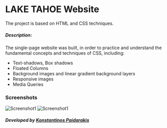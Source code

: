 # LAKE TAHOE Website
The project is based on HTML and CSS techniques.

##### Description:
The single-page website was built, in order to practice and understand the fundamental concepts and techniques of CSS, including:
* Text-shadows, Box shadows
* Floated Columns
* Background images and linear gradient background layers
* Responsive images
* Media Queries

### Screenshots
![Screenshot1](https://github.com/KonPed/Project1/blob/master/screenshots/1.png?raw=true "Home Page")
![Screenshot1](https://github.com/KonPed/Project1/blob/1a5db63acc92d0c474406f088947459f6742b1d5/screenshots/2.png?raw=true "Content Page")

##### Developed by [Konstantinos Paidarakis](https://github.com/KonPed)



